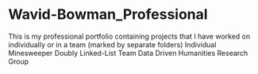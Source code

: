 # Wavid-Bowman_Professional
This is my professional portfolio containing projects that I have worked on individually or in a team (marked by separate folders)
Individual
    Minesweeper
    Doubly Linked-List
Team 
    Data Driven Humanities Research Group
